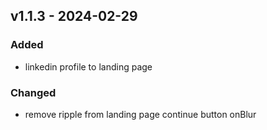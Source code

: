 ## v1.1.3 - 2024-02-29

### Added

- linkedin profile to landing page

### Changed

- remove ripple from landing page continue button onBlur
